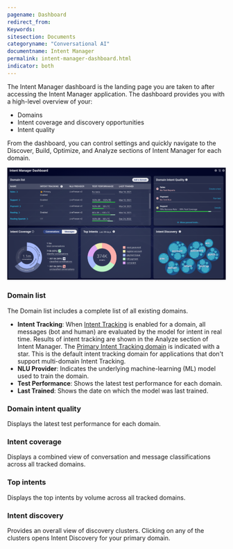 ```yaml
---
pagename: Dashboard
redirect_from:
Keywords:
sitesection: Documents
categoryname: "Conversational AI"
documentname: Intent Manager
permalink: intent-manager-dashboard.html
indicator: both
---
```


The Intent Manager dashboard is the landing page you are taken to after accessing the Intent Manager application. The dashboard provides you with a high-level overview of your:

* Domains
* Intent coverage and discovery opportunities
* Intent quality

From the dashboard, you can control settings and quickly navigate to the Discover, Build, Optimize, and Analyze sections of Intent Manager for each domain.

<img class="fancyimage" style="width:800px" src="img/ConvoBuilder/im_dashboard1.png" alt="">

### Domain list

The Domain list includes a complete list of all existing domains.

* **Intent Tracking**: When [Intent Tracking](intent-manager-key-terms-concepts.html#intent-tracking) is enabled for a domain, all messages (bot and human) are evaluated by the model for intent in real time. Results of intent tracking are shown in the Analyze section of Intent Manager. The [Primary Intent Tracking domain](intent-manager-key-terms-concepts.html#primary-domain) is indicated with a star. This is the default intent tracking domain for applications that don't support multi-domain Intent Tracking.  
* **NLU Provider**: Indicates the underlying machine-learning (ML) model used to train the domain.
* **Test Performance**: Shows the latest test performance for each domain.
* **Last Trained**: Shows the date on which the model was last trained.

### Domain intent quality

Displays the latest test performance for each domain.

### Intent coverage

Displays a combined view of conversation and message classifications across all tracked domains.

### Top intents

Displays the top intents by volume across all tracked domains.

### Intent discovery

Provides an overall view of discovery clusters. Clicking on any of the clusters opens Intent Discovery for your primary domain.
